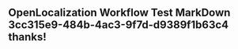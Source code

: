 <properties
ms.topic="hero-topic"
ms.test1="hero-topic"
ms.test2="test"/>

## OpenLocalization Workflow Test MarkDown 3cc315e9-484b-4ac3-9f7d-d9389f1b63c4 thanks!
